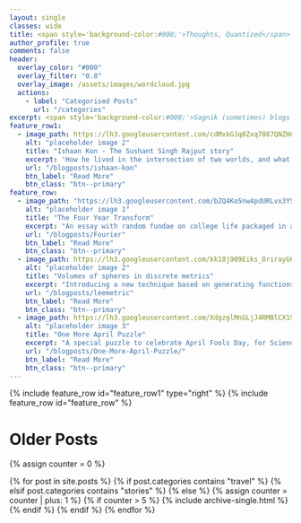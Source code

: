 ```yaml
---
layout: single
classes: wide
title: <span style='background-color:#000;'>Thoughts, Quantized</span>
author_profile: true
comments: false
header:
  overlay_color: "#000"
  overlay_filter: "0.8"
  overlay_image: /assets/images/wordcloud.jpg
  actions:
    - label: "Categorised Posts"
      url: "/categories"  
excerpt: <span style='background-color:#000;'>Sagnik (sometimes) blogs here</span>
feature_row1:
  - image_path: https://lh3.googleusercontent.com/cdMxkGJq0Zxq7087QNZHCu41ro3f5boLVrEIWQbGItSScHNbyKmDOsTpw11n_QRosTgZ4GHFaV1YDU--WAoHJV3anFChOaYH699dTIJzU--I1kzhDNpTb7GU1X5MQ_AV3yBXr4yS85I=w2400
    alt: "placeholder image 2"
    title: "Ishaan Kon - The Sushant Singh Rajput story"
    excerpt: 'How he lived in the intersection of two worlds, and what he meant to me as I was growing up'
    url: "/blogposts/ishaan-kon"
    btn_label: "Read More"
    btn_class: "btn--primary"
feature_row:
  - image_path: "https://lh3.googleusercontent.com/bZQ4Ko5nw4pdURLvx3YSFA83XdlGoipkk7-oB5ENcewybwAxkEihFIjq9NQL_kLIML0WVL_7T-ljdeUdHy1zttBPOtlK9FZSEH7TpEcsJWc5bP0pOb-oY_b84a_HCttX9syz_s9SLrI=w2400"
    alt: "placeholder image 1"
    title: "The Four Year Transform"
    excerpt: "An essay with random fundae on college life packaged in a giant pun"
    url: "/blogposts/Fourier"
    btn_label: "Read More"
    btn_class: "btn--primary"
  - image_path: https://lh3.googleusercontent.com/kk18j989Eiks_OrirayG6o2MY6XMKLJ6VjqW3p1od0tJnn9_Vut3BHepPhbNKFxyi90Tty1Ji3tgMitM8_3PNlElGt38BGcI49B2aQa9_7auSEuh9qWfFNc9o8N5CmEeDYoo_teOcLA=w2400
    alt: "placeholder image 2"
    title: "Volumes of spheres in discrete metrics"
    excerpt: "Introducing a new technique based on generating functions"
    url: "/blogposts/leemetric"
    btn_label: "Read More"
    btn_class: "btn--primary"
  - image_path: https://lh3.googleusercontent.com/XdgzglMnGLjJ4RMBlCX1S4gmCBt3nlqcJ9s3Wvq4zxMacm8kd_3fXMlVBuPCicm-Dr8EO_dbYlZwK4XHk2sEv1bflyCBOjThj0t10oeaXplAk12y_Ns4J8jAZu9gK9evIdS0KRLos6U=w2400
    alt: "placeholder image 3"
    title: "One More April Puzzle"
    excerpt: "A special puzzle to celebrate April Fools Day, for Science Coffeehouse, IITK"
    url: "/blogposts/One-More-April-Puzzle/"
    btn_label: "Read More"
    btn_class: "btn--primary"
---
```

{% include feature_row id="feature_row1" type="right" %}
{% include feature_row id="feature_row" %}
# Older Posts
{% assign counter = 0 %}

{% for post in site.posts %}
	{% if post.categories contains "travel" %}
	{% elsif post.categories contains "stories" %}
	{% else %}
        {% assign counter = counter | plus: 1 %}
        {% if counter > 5 %}
  		    {% include archive-single.html %}
        {% endif %}
	{% endif %}
{% endfor %}    
